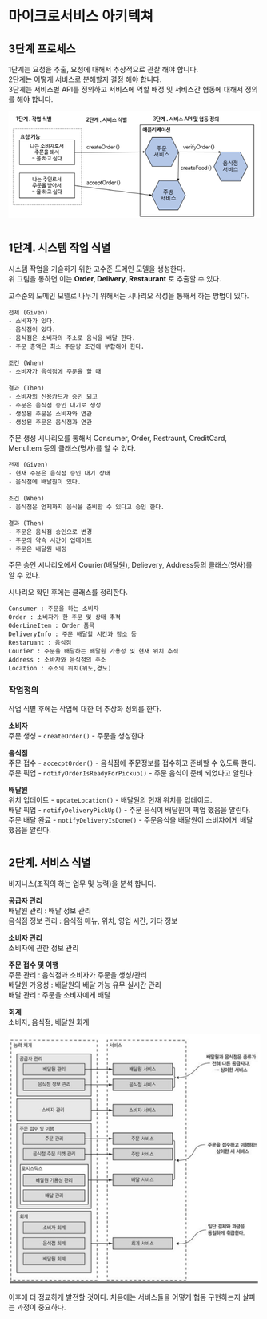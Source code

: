 # 마이크로서비스 아키텍쳐

## 3단계 프로세스
1단계는 요청을 추출, 요청에 대해서 추상적으로 관찰 해야 합니다.  
2단계는 어떻게 서비스로 분해할지 결정 해야 합니다.  
3단계는 서비스별 API를 정의하고 서비스에 역할 배정 및 서비스간 협동에 대해서 정의를 해야 합니다.

![2-2-1](https://raw.githubusercontent.com/sanggi-wjg/my_study/main/MicroServiceArchitecture/data/2-2-1.PNG)

#
## 1단계. 시스템 작업 식별
시스템 작업을 기술하기 위한 고수준 도메인 모델을 생성한다.  
위 그림을 통하면 이는 **Order, Delivery, Restaurant** 로 추출할 수 있다.

고수준의 도메인 모델로 나누기 위해서는 시나리오 작성을 통해서 하는 방법이 있다.
```
전제 (Given)
- 소비자가 있다.
- 음식점이 있다.
- 음식점은 소비자의 주소로 음식을 배달 한다.
- 주문 총액은 최소 주문량 조건에 부합해야 한다.

조건 (When)
- 소비자가 음식점에 주문을 할 때

결과 (Then)
- 소비자의 신용카드가 승인 되고
- 주문은 음식점 승인 대기로 생성
- 생성된 주문은 소비자와 연관
- 생성된 주문은 음식점과 연관
```
주문 생성 시나리오를 통해서 Consumer, Order, Restraunt, CreditCard, MenuItem 등의 클래스(명사)를 알 수 있다.

```
전제 (Given)
- 현재 주문은 음식점 승인 대기 상태
- 음식점에 배달원이 있다.

조건 (When)
- 음식점은 언제까지 음식을 준비할 수 있다고 승인 한다.

결과 (Then)
- 주문은 음식점 승인으로 변경
- 주문의 약속 시간이 업데이트
- 주문은 배달원 배정
```
주문 승인 시나리오에서 Courier(배달원), Delievery, Address등의 클래스(명사)를 알 수 있다.

시나리오 확인 후에는 클래스를 정리한다.
```
Consumer : 주문을 하는 소비자
Order : 소비자가 한 주문 및 상태 추적
OderLineItem : Order 품목
DeliveryInfo : 주문 배달할 시간과 장소 등
Restaruant : 음식점
Courier : 주문을 배달하는 배달원 가용성 및 현재 위치 추적
Address : 소바자와 음식점의 주소
Location : 주소의 위치(위도,경도)
```

### 작업정의
작업 식별 후에는 작업에 대한 더 추상화 정의를 한다.

**소비자**  
주문 생성 - `createOrder()` - 주문을 생성한다.

**음식점**  
주문 접수 - `accecptOrder()` - 음식점에 주문정보를 접수하고 준비할 수 있도록 한다.  
주문 픽업 - `notifyOrderIsReadyForPickup()` - 주문 음식이 준비 되었다고 알린다.

**배달원**  
위치 업데이트 - `updateLocation()` - 배달원의 현재 위치를 업데이트.  
배달 픽업 - `notifyDeliveryPickUp()` - 주문 음식이 배달원이 픽업 했음을 알린다.  
주문 배달 완료 - `notifyDeliveryIsDone()` - 주문음식을 배달원이 소비자에게 배달 했음을 알린다.

#
## 2단계. 서비스 식별
비지니스(조직의 하는 업무 및 능력)을 분석 합니다.

**공급자 관리**  
배달원 관리 : 배달 정보 관리  
음식점 정보 관리 : 음식점 메뉴, 위치, 영업 시간, 기타 정보

**소비자 관리**  
소비자에 관한 정보 관리

**주문 접수 및 이행**  
주문 관리 : 음식점과 소비자가 주문을 생성/관리  
배달원 가용성 : 배달원의 배달 가능 유무 실시간 관리  
배달 관리 : 주문을 소비자에게 배달

**회계**  
소비자, 음식점, 배달원 회계

![2-2-2](https://raw.githubusercontent.com/sanggi-wjg/my_study/main/MicroServiceArchitecture/data/2-2-2.PNG)

이후에 더 정교하게 발전할 것이다. 처음에는 서비스들을 어떻게 협동 구현하는지 살피는 과정이 중요하다.